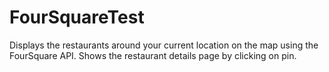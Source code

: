 # FourSquareTest

Displays the restaurants around your current location on the map using the FourSquare API.
Shows the restaurant details page by clicking on pin.
